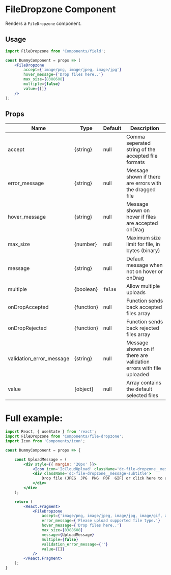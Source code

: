 # FileDropzone Component

Renders a `FileDropzone` component.


## Usage

```jsx
import FileDropzone from 'Components/field';

const DummyComponent = props => (
    <FileDropzone
        accept={'image/png, image/jpeg, image/jpg'}
        hover_message={'Drop files here..'}
        max_size={8388608}
        multiple={false}
        value={[]}
    />
);
```

## Props


| Name                      | Type         | Default     | Description                                                          |
| ------------------------- | ------------ | ----------- | -------------------------------------------------------------------- |
| accept                    | {string}     | null        | Comma seperated string of the accepted file formats                  |
| error_message             | {string}     | null        | Message shown if there are errors with the dragged file              |
| hover_message             | {string}     | null        | Message shown on hover if files are accepted onDrag                  |
| max_size                  | {number}     | null        | Maximum size limit for file, in bytes (binary)                       |
| message                   | {string}     | null        | Default message when not on hover or onDrag                          |
| multiple                  | {boolean}    | `false`     | Allow multiple uploads                                               |
| onDropAccepted            | {function}   | null        | Function sends back accepted files array                             |
| onDropRejected            | {function}   | null        | Function sends back rejected files array                             |
| validation_error_message  | {string}     | null        | Message shown on if there are validation errors with file uploaded   |
| value                     | [object]     | null        | Array contains the default selected files                            |



# Full example:

```jsx
import React, { useState } from 'react';
import FileDropzone from 'Components/file-dropzone';
import Icon from 'Components/icon';

const DummyComponent = props => {

    const UploadMessage = (
        <div style={{ margin: '20px' }}>
            <Icon icon='IcCloudUpload' className='dc-file-dropzone__message-icon' size={50} />
            <div className='dc-file-dropzone__message-subtitle'>
                Drop file (JPEG  JPG  PNG  PDF  GIF) or click here to upload
            </div>
        </div>
    );

    return (
        <React.Fragment>
            <FileDropzone
                accept={'image/png, image/jpeg, image/jpg, image/gif, application/pdf'}
                error_message={'Please upload supported file type.'}
                hover_message={'Drop files here..'}
                max_size={8388608}
                message={UploadMessage}
                multiple={false}
                validation_error_message={''}
                value={[]}
            />
        </React.Fragment>
    );
}
```
